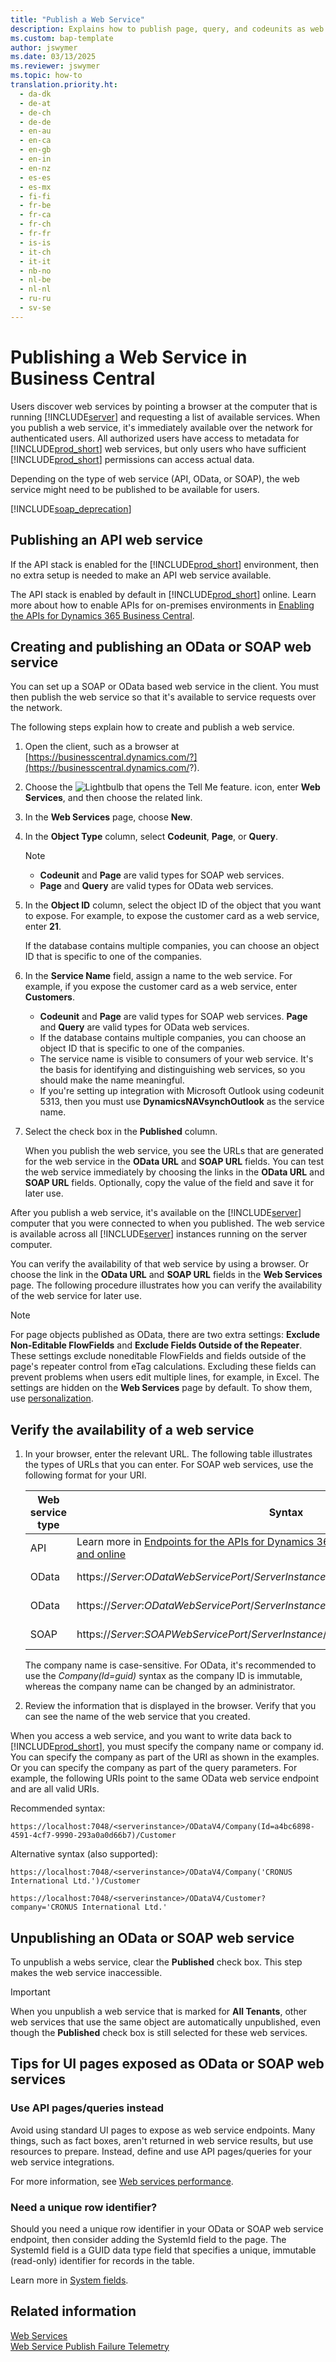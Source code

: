 ```yaml
---
title: "Publish a Web Service"
description: Explains how to publish page, query, and codeunits as web services.
ms.custom: bap-template
author: jswymer
ms.date: 03/13/2025
ms.reviewer: jswymer
ms.topic: how-to
translation.priority.ht: 
  - da-dk
  - de-at
  - de-ch
  - de-de
  - en-au
  - en-ca
  - en-gb
  - en-in
  - en-nz
  - es-es
  - es-mx
  - fi-fi
  - fr-be
  - fr-ca
  - fr-ch
  - fr-fr
  - is-is
  - it-ch
  - it-it
  - nb-no
  - nl-be
  - nl-nl
  - ru-ru
  - sv-se
---
```


# Publishing a Web Service in Business Central

Users discover web services by pointing a browser at the computer that is running [!INCLUDE[server](../developer/includes/server.md)] and requesting a list of available services. When you publish a web service, it's immediately available over the network for authenticated users. All authorized users have access to metadata for [!INCLUDE[prod_short](../developer/includes/prod_short.md)] web services, but only users who have sufficient [!INCLUDE[prod_short](../developer/includes/prod_short.md)] permissions can access actual data.  

Depending on the type of web service (API, OData, or SOAP), the web service might need to be published to be available for users.

[!INCLUDE[soap_deprecation](../includes/soap_deprecation_note.md)]

## Publishing an API web service

If the API stack is enabled for the [!INCLUDE[prod_short](../developer/includes/prod_short.md)] environment, then no extra setup is needed to make an API web service available.  

The API stack is enabled by default in [!INCLUDE[prod_short](../developer/includes/prod_short.md)] online. Learn more about how to enable APIs for on-premises environments in [Enabling the APIs for Dynamics 365 Business Central](../api-reference/v2.0/enabling-apis-for-dynamics-nav.md).  

## Creating and publishing an OData or SOAP web service

You can set up a SOAP or OData based web service in the client. You must then publish the web service so that it's available to service requests over the network. 

The following steps explain how to create and publish a web service.  
  
1. Open the client, such as a browser at [https://businesscentral.dynamics.com/?](https://businesscentral.dynamics.com/?).  
1. Choose the ![Lightbulb that opens the Tell Me feature.](../media/search_small.png "Search for Page or Report icon") icon, enter **Web Services**, and then choose the related link.
1. In the **Web Services** page, choose **New**.  
1. In the **Object Type** column, select **Codeunit**, **Page**, or **Query**.  
  
   > [!NOTE]
   > - **Codeunit** and **Page** are valid types for SOAP web services.
   > - **Page** and **Query** are valid types for OData web services.  
  
1. In the **Object ID** column, select the object ID of the object that you want to expose. For example, to expose the customer card as a web service, enter **21**.  
  
   If the database contains multiple companies, you can choose an object ID that is specific to one of the companies.  
  
1. In the **Service Name** field, assign a name to the web service. For example, if you expose the customer card as a web service, enter **Customers**.  
  
   - **Codeunit** and **Page** are valid types for SOAP web services. **Page** and **Query** are valid types for OData web services.
   - If the database contains multiple companies, you can choose an object ID that is specific to one of the companies.
   - The service name is visible to consumers of your web service. It's the basis for identifying and distinguishing web services, so you should make the name meaningful.
   - If you're setting up integration with Microsoft Outlook using codeunit 5313, then you must use **DynamicsNAVsynchOutlook** as the service name.  
  
1. Select the check box in the **Published** column.  
  
   When you publish the web service, you see the URLs that are generated for the web service in the **OData URL** and **SOAP URL** fields. You can test the web service immediately by choosing the links in the **OData URL** and **SOAP URL** fields. Optionally, copy the value of the field and save it for later use.  
  
After you publish a web service, it's available on the [!INCLUDE[server](../developer/includes/server.md)] computer that you were connected to when you published. The web service is available across all [!INCLUDE[server](../developer/includes/server.md)] instances running on the server computer.  
  
You can verify the availability of that web service by using a browser. Or choose the link in the **OData URL** and **SOAP URL** fields in the **Web Services** page. The following procedure illustrates how you can verify the availability of the web service for later use.

> [!NOTE]
> For page objects published as OData, there are two extra settings: **Exclude Non-Editable FlowFields** and **Exclude Fields Outside of the Repeater**. These settings exclude noneditable FlowFields and fields outside of the page's repeater control from eTag calculations. Excluding these fields can prevent problems when users edit multiple lines, for example, in Excel. The settings are hidden on the **Web Services** page by default. To show them, use [personalization](/dynamics365/business-central/ui-personalization-user). 
  
## Verify the availability of a web service  
  
1. In your browser, enter the relevant URL. The following table illustrates the types of URLs that you can enter. For SOAP web services, use the following format for your URI.  
  
   |Web service type|Syntax|Example|  
   |----------------------|------------|-------------|  
   |API| Learn more in [Endpoints for the APIs for Dynamics 365 Business Central on-premises and online](../api-reference/v2.0/endpoints-apis-for-dynamics.md)| 
   |OData|https://*Server*:*ODataWebServicePort*/*ServerInstance*/OData/Company\('*CompanyName*'\)|https://localhost:7048/[!INCLUDE[serverinstance](../developer/includes/serverinstance.md)]/ODataV4/Company\('CRONUS International Ltd.'\)|  
   |OData|https://*Server*:*ODataWebServicePort*/*ServerInstance*/OData/Company\(Id=guid\) | https://localhost:7048/[!INCLUDE[serverinstance](../developer/includes/serverinstance.md)]/ODataV4/Company\(Id=a4bc6898-4591-4cf7-9990-293a0a0d66b7\)|  
   |SOAP|https://*Server*:*SOAPWebServicePort*/*ServerInstance*/WS/*CompanyName*/services/|https://localhost:7047/[!INCLUDE[serverinstance](../developer/includes/serverinstance.md)]/WS/CRONUS International Ltd./services/|

   The company name is case-sensitive. For OData, it's recommended to use the *Company(Id=guid)* syntax as the company ID is immutable, whereas the company name can be changed by an administrator.
  
1. Review the information that is displayed in the browser. Verify that you can see the name of the web service that you created.  
  
When you access a web service, and you want to write data back to [!INCLUDE[prod_short](../developer/includes/prod_short.md)], you must specify the company name or company id. You can specify the company as part of the URI as shown in the examples. Or you can specify the company as part of the query parameters. For example, the following URIs point to the same OData web service endpoint and are all valid URIs.  

Recommended syntax:

``` 
https://localhost:7048/<serverinstance>/ODataV4/Company(Id=a4bc6898-4591-4cf7-9990-293a0a0d66b7)/Customer  
```  

Alternative syntax (also supported):

```  
https://localhost:7048/<serverinstance>/ODataV4/Company('CRONUS International Ltd.')/Customer  
```  
  
```  
https://localhost:7048/<serverinstance>/ODataV4/Customer?company='CRONUS International Ltd.'  
```  

## Unpublishing an OData or SOAP web service

To unpublish a webs service, clear the **Published** check box. This step makes the web service inaccessible.

> [!IMPORTANT]
> When you unpublish a web service that is marked for **All Tenants**, other web services that use the same object are automatically unpublished, even though the **Published** check box is still selected for these web services.

## Tips for UI pages exposed as OData or SOAP web services

### Use API pages/queries instead

Avoid using standard UI pages to expose as web service endpoints. Many things, such as fact boxes, aren't returned in web service results, but use resources to prepare. Instead, define and use API pages/queries for your web service integrations. 

For more information, see [Web services performance](web-service-performance.md).

### Need a unique row identifier?

Should you need a unique row identifier in your OData or SOAP web service endpoint, then consider adding the SystemId field to the page. The SystemId field is a GUID data type field that specifies a unique, immutable (read-only) identifier for records in the table. 

Learn more in [System fields](../developer/devenv-table-system-fields.md).

## Related information

[Web Services](web-services.md)   
[Web Service Publish Failure Telemetry](web-service-telemetry.md#web-service-publish-failure-telemetry)
